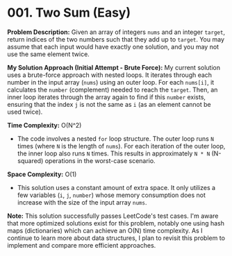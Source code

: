 # 001. Two Sum (Easy)

**Problem Description:**
Given an array of integers `nums` and an integer `target`, return indices of the two numbers such that they add up to `target`.
You may assume that each input would have exactly one solution, and you may not use the same element twice.

**My Solution Approach (Initial Attempt - Brute Force):**
My current solution uses a brute-force approach with nested loops. It iterates through each number in the input array (`nums`) using an outer loop. For each `nums[i]`, it calculates the `number` (complement) needed to reach the `target`. Then, an inner loop iterates through the array again to find if this `number` exists, ensuring that the index `j` is not the same as `i` (as an element cannot be used twice).

**Time Complexity:** O(N^2)
* The code involves a nested `for` loop structure. The outer loop runs `N` times (where `N` is the length of `nums`). For each iteration of the outer loop, the inner loop also runs `N` times. This results in approximately `N * N` (N-squared) operations in the worst-case scenario.

**Space Complexity:** O(1)
* This solution uses a constant amount of extra space. It only utilizes a few variables (`i`, `j`, `number`) whose memory consumption does not increase with the size of the input array `nums`.

**Note:**
This solution successfully passes LeetCode's test cases. I'm aware that more optimized solutions exist for this problem, notably one using hash maps (dictionaries) which can achieve an O(N) time complexity. As I continue to learn more about data structures, I plan to revisit this problem to implement and compare more efficient approaches.